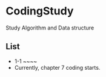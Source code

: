 # CodingStudy
Study Algorithm and Data structure

## List
* 1-1 ~~~~
* Currently, chapter 7 coding starts.
